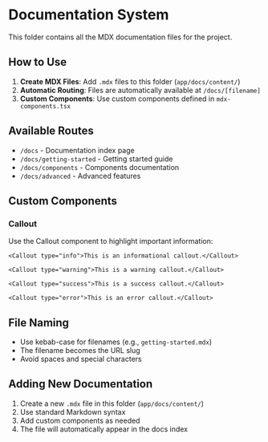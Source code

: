 # Documentation System

This folder contains all the MDX documentation files for the project.

## How to Use

1. **Create MDX Files**: Add `.mdx` files to this folder (`app/docs/content/`)
2. **Automatic Routing**: Files are automatically available at `/docs/[filename]`
3. **Custom Components**: Use custom components defined in `mdx-components.tsx`

## Available Routes

- `/docs` - Documentation index page
- `/docs/getting-started` - Getting started guide
- `/docs/components` - Components documentation
- `/docs/advanced` - Advanced features

## Custom Components

### Callout

Use the Callout component to highlight important information:

```mdx
<Callout type="info">This is an informational callout.</Callout>

<Callout type="warning">This is a warning callout.</Callout>

<Callout type="success">This is a success callout.</Callout>

<Callout type="error">This is an error callout.</Callout>
```

## File Naming

- Use kebab-case for filenames (e.g., `getting-started.mdx`)
- The filename becomes the URL slug
- Avoid spaces and special characters

## Adding New Documentation

1. Create a new `.mdx` file in this folder (`app/docs/content/`)
2. Use standard Markdown syntax
3. Add custom components as needed
4. The file will automatically appear in the docs index
